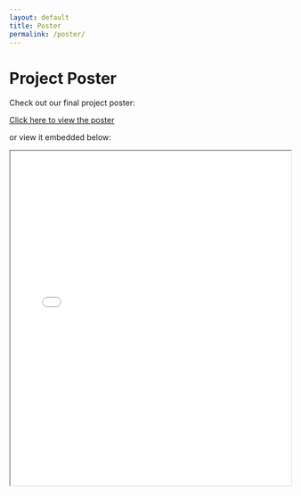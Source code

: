 ```yaml
---
layout: default
title: Poster
permalink: /poster/
---
```


# Project Poster

Check out our final project poster:

[Click here to view the poster](/Assets/files/ihiyo-poster.pdf)

or view it embedded below:

<iframe src="/assets/files/ihiyo-poster.pdf" width="100%" height="600px">
  This browser does not support PDFs. Please download the PDF here:
  <a href="/Assets/files/ihiyo-poster.pdf">Download Poster</a>.
</iframe>
